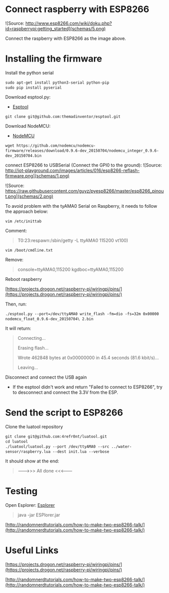 # Connect raspberry with ESP8266

![Source: http://www.esp8266.com/wiki/doku.php?id=raspberrypi:getting_started](schemas/5.png)

Connect the raspberry with ESP8266 as the image above.

# Installing the firmware

Install the python serial
```
sudo apt-get install python3-serial python-pip
sudo pip install pyserial
```

Download esptool.py:
* [Esptool](https://github.com/themadinventor/esptool)

```
git clone git@github.com:themadinventor/esptool.git
```

Download NodeMCU:
* [NodeMCU](https://github.com/nodemcu/nodemcu-firmware/releases)

```
wget https://github.com/nodemcu/nodemcu-firmware/releases/download/0.9.6-dev_20150704/nodemcu_integer_0.9.6-dev_20150704.bin
```

connect ESP8266 to USBSerial (Connect the GPI0 to the ground):
![Source: http://iot-playground.com/images/articles/016/esp8266-reflash-firmware.png](schemas/1.png)

![Source: https://raw.githubusercontent.com/guyz/pyesp8266/master/esp8266_pinout.png](schemas/2.png)

To avoid problem with the tyAMA0 Serial on Raspberry, it needs to follow the approach below:

```
vim /etc/inittab
``` 

Comment:
> T0:23:respawn:/sbin/getty -L ttyAMA0 115200 vt100)

```
vim /boot/cmdline.txt
```

Remove:

> console=ttyAMA0,115200 kgdboc=ttyAMA0,115200

Reboot raspberry

[https://projects.drogon.net/raspberry-pi/wiringpi/pins/](https://projects.drogon.net/raspberry-pi/wiringpi/pins/)


Then, run:
```
./esptool.py --port=/dev/ttyAMA0 write_flash -fm=dio -fs=32m 0x00000 nodemcu_float_0.9.6-dev_20150704\ 2.bin
```

It will return:
> Connecting...
> 
> Erasing flash...
> 
> Wrote 462848 bytes at 0x00000000 in 45.4 seconds (81.6 kbit/s)...
> 
> 
> Leaving...

Disconnect and connect the USB again

* If the esptool didn't work and return "Failed to connect to ESP8266", try to desconnect and connect the 3.3V from the ESP.

# Send the script to ESP8266

Clone the luatool repository
```
git clone git@github.com:4refr0nt/luatool.git
cd luatool
./luatool/luatool.py --port /dev/ttyAMA0 --src ../water-sensor/raspberry.lua --dest init.lua --verbose
```

It should show at the end:

> --->>> All done <<<---

# Testing

Open Esplorer:
[Esplorer](http://esp8266.ru/esplorer/)

> java -jar ESPlorer.jar

[http://randomnerdtutorials.com/how-to-make-two-esp8266-talk/](http://randomnerdtutorials.com/how-to-make-two-esp8266-talk/)

# Useful Links

[https://projects.drogon.net/raspberry-pi/wiringpi/pins/](https://projects.drogon.net/raspberry-pi/wiringpi/pins/)

[http://randomnerdtutorials.com/how-to-make-two-esp8266-talk/](http://randomnerdtutorials.com/how-to-make-two-esp8266-talk/)
